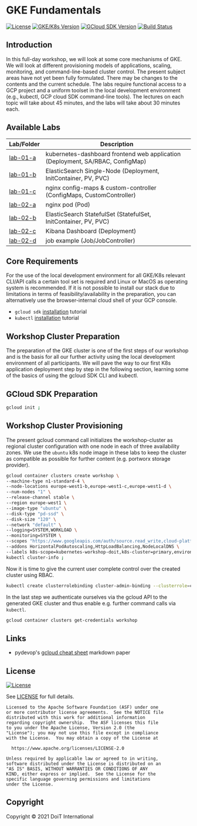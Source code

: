 # GKE Fundamentals

[![License](https://img.shields.io/badge/License-Apache%202.0-blue.svg)](https://opensource.org/licenses/Apache-2.0)
[![GKE/K8s Version](https://img.shields.io/badge/k8s%20version-1.18.20-blue.svg)](#)
[![GCloud SDK Version](https://img.shields.io/badge/gcloud%20version-359.0.0-blue.svg)](#)
[![Build Status](https://img.shields.io/badge/status-unstable-E47911.svg)](#)

## Introduction

In this full-day workshop, we will look at some core mechanisms of GKE. We will look at different provisioning models of applications, scaling, monitoring, and command-line-based cluster control. The present subject areas have not yet been fully formulated. There may be changes to the contents and the current schedule. The labs require functional access to a GCP project and a uniform toolset in the local development environment (e.g., kubectl, GCP cloud SDK command-line tools). The lectures on each topic will take about 45 minutes, and the labs will take about 30 minutes each.

## Available Labs

| Lab/Folder               | Description                                                                                                                |
| ------------------------ | -------------------------------------------------------------------------------------------------------------------------- |
| [lab-01-a](./lab-01-a)   | kubernetes-dashboard frontend web application (Deployment, SA/RBAC, ConfigMap)                                             |
| [lab-01-b](./lab-01-b)   | ElasticSearch Single-Node (Deployment, InitContainer, PV, PVC)                                                             |
| [lab-01-c](./lab-01-b)   | nginx config-maps & custom-controller (ConfigMaps, CustomController)                                                       |
| [lab-02-a](./lab-02-a)   | nginx pod (Pod)                                                                                                            |
| [lab-02-b](./lab-02-b)   | ElasticSearch StatefulSet (StatefulSet, InitContainer, PV, PVC)                                                            |
| [lab-02-c](./lab-02-c)   | Kibana Dashboard (Deployment)                                                                                              |
| [lab-02-d](./lab-02-d)   | job example (Job/JobController)                                                                                            |

## Core Requirements

For the use of the local development environment for all GKE/K8s relevant CLI/API calls a certain tool set is required and Linux or MacOS as operating system is recommended. If it is not possible to install our stack due to limitations in terms of feasibility/availability in the preparation, you can alternatively use the browser-internal cloud shell of your GCP console.

- `gcloud sdk` [installation](https://cloud.google.com/sdk/docs/install) tutorial
- `kubectl` [installation](https://kubernetes.io/docs/tasks/tools/) tutorial

## Workshop Cluster Preparation

The preparation of the GKE cluster is one of the first steps of our workshop and is the basis for all our further activity using the local development environment of all participants. We will pave the way to our first K8s application deployment step by step in the following section, learning some of the basics of using the gcloud SDK CLI and kubectl.

## GCloud SDK Preparation
```bash
gcloud init ;
```

## Workshop Cluster Provisioning

The present gcloud command call initializes the workshop-cluster as regional cluster configuration with one node in each of three availability zones. We use the `ubuntu` k8s node image in these labs to keep the cluster as compatible as possible for further content (e.g. portworx storage provider). 

```bash
gcloud container clusters create workshop \
--machine-type n1-standard-4 \
--node-locations europe-west1-b,europe-west1-c,europe-west1-d \
--num-nodes "1" \
--release-channel stable \
--region europe-west1 \
--image-type "ubuntu" \
--disk-type "pd-ssd" \
--disk-size "120" \
--network "default" \
--logging=SYSTEM,WORKLOAD \
--monitoring=SYSTEM \
--scopes "https://www.googleapis.com/auth/source.read_write,cloud-platform" \
--addons HorizontalPodAutoscaling,HttpLoadBalancing,NodeLocalDNS \
--labels k8s-scope=kubernetes-workshop-doit,k8s-cluster=primary,environment=workshop && \
kubectl cluster-info ;
```

Now it is time to give the current user complete control over the created cluster using RBAC.

```bash
kubectl create clusterrolebinding cluster-admin-binding --clusterrole=cluster-admin --user=$(gcloud config get-value account)
```

In the last step we authenticate ourselves via the gcloud API to the generated GKE cluster and thus enable e.g. further command calls via `kubectl`.

```bash
gcloud container clusters get-credentials workshop
```

## Links
- pydevop's [gcloud cheat sheet](https://gist.github.com/pydevops/cffbd3c694d599c6ca18342d3625af97) markdown paper 


## License

[![License](https://img.shields.io/badge/License-Apache%202.0-blue.svg)](https://opensource.org/licenses/Apache-2.0)

See [LICENSE](LICENSE) for full details.

    Licensed to the Apache Software Foundation (ASF) under one
    or more contributor license agreements.  See the NOTICE file
    distributed with this work for additional information
    regarding copyright ownership.  The ASF licenses this file
    to you under the Apache License, Version 2.0 (the
    "License"); you may not use this file except in compliance
    with the License.  You may obtain a copy of the License at

      https://www.apache.org/licenses/LICENSE-2.0

    Unless required by applicable law or agreed to in writing,
    software distributed under the License is distributed on an
    "AS IS" BASIS, WITHOUT WARRANTIES OR CONDITIONS OF ANY
    KIND, either express or implied.  See the License for the
    specific language governing permissions and limitations
    under the License.

## Copyright

Copyright © 2021 DoiT International